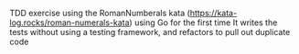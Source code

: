 TDD exercise using the RomanNumberals kata (https://kata-log.rocks/roman-numerals-kata) using Go for the first time
It writes the tests without using a testing framework, and refactors to pull out duplicate code

